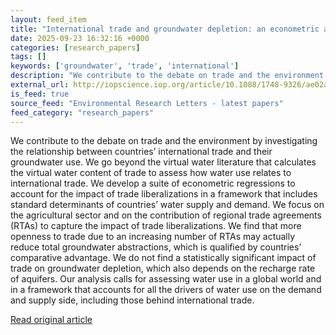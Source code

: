 ```yaml
---
layout: feed_item
title: "International trade and groundwater depletion: an econometric analysis"
date: 2025-09-23 16:32:16 +0000
categories: [research_papers]
tags: []
keywords: ['groundwater', 'trade', 'international']
description: "We contribute to the debate on trade and the environment by investigating the relationship between countries’ international trade and their groundwater use"
external_url: http://iopscience.iop.org/article/10.1088/1748-9326/ae02a8
is_feed: true
source_feed: "Environmental Research Letters - latest papers"
feed_category: "research_papers"
---
```


We contribute to the debate on trade and the environment by investigating the relationship between countries’ international trade and their groundwater use. We go beyond the virtual water literature that calculates the virtual water content of trade to assess how water use relates to international trade. We develop a suite of econometric regressions to account for the impact of trade liberalizations in a framework that includes standard determinants of countries’ water supply and demand. We focus on the agricultural sector and on the contribution of regional trade agreements (RTAs) to capture the impact of trade liberalizations. We find that more openness to trade due to an increasing number of RTAs may actually reduce total groundwater abstractions, which is qualified by countries’ comparative advantage. We do not find a statistically significant impact of trade on groundwater depletion, which also depends on the recharge rate of aquifers. Our analysis calls for assessing water use in a global world and in a framework that accounts for all the drivers of water use on the demand and supply side, including those behind international trade.

[Read original article](http://iopscience.iop.org/article/10.1088/1748-9326/ae02a8)
